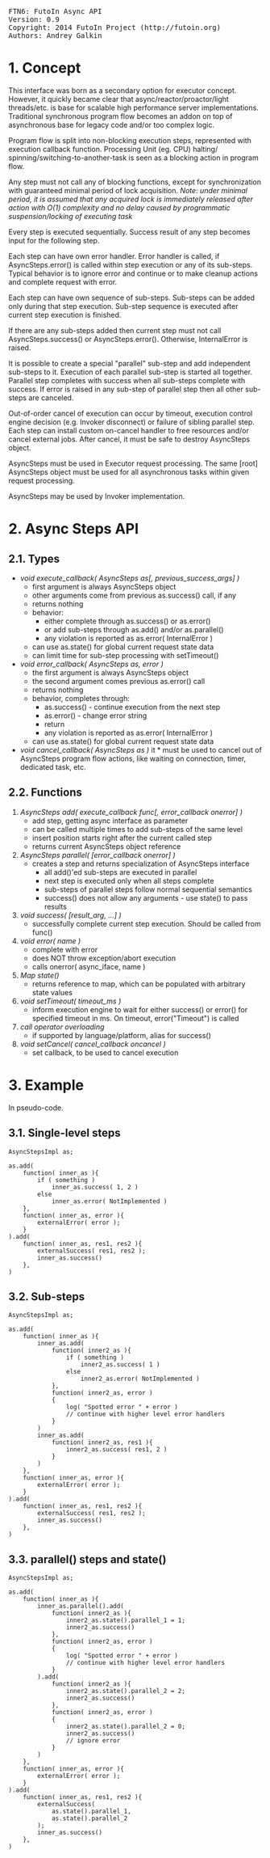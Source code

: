 <pre>
FTN6: FutoIn Async API
Version: 0.9
Copyright: 2014 FutoIn Project (http://futoin.org)
Authors: Andrey Galkin
</pre>

# 1. Concept

This interface was born as a secondary option for
executor concept. However, it quickly became clear that
async/reactor/proactor/light threads/etc. is base
for scalable high performance server implementations.
Traditional synchronous program flow becomes an addon
on top of asynchronous base for legacy code and/or too
complex logic.

Program flow is split into non-blocking execution steps, represented
with execution callback function. Processing Unit (eg. CPU) halting/
spinning/switching-to-another-task is seen as a blocking action in program flow.

Any step must not call any of blocking functions, except for synchronization
with guaranteed minimal period of lock acquisition.
*Note: under minimal period, it is assumed that any acquired lock is 
immediately released after action with O(1) complexity and no delay
caused by programmatic suspension/locking of executing task*

Every step is executed sequentially. Success result of any step
becomes input for the following step.

Each step can have own error handler. Error handler is called, if
AsyncSteps.error() is called within step execution or any of its 
sub-steps. Typical behavior is to ignore error and continue or
to make cleanup actions and complete request with error.

Each step can have own sequence of sub-steps. Sub-steps can be added
only during that step execution. Sub-step sequence is executed after
current step execution is finished.

If there are any sub-steps added then current step must not call
AsyncSteps.success() or AsyncSteps.error(). Otherwise, InternalError
is raised.

It is possible to create a special "parallel" sub-step and add
independent sub-steps to it. Execution of each parallel sub-step
is started all together. Parallel step completes with success
when all sub-steps complete with success. If error is raised in
any sub-step of parallel step then all other sub-steps are canceled.

Out-of-order cancel of execution can occur by timeout, 
execution control engine decision (e.g. Invoker disconnect) or
failure of sibling parallel step. Each step can install custom
on-cancel handler to free resources and/or cancel external jobs.
After cancel, it must be safe to destroy AsyncSteps object.

AsyncSteps must be used in Executor request processing. The same 
[root] AsyncSteps object must be used for all asynchronous tasks within
given request processing.

AsyncSteps may be used by Invoker implementation.


# 2. Async Steps API

## 2.1. Types

* *void execute_callback( AsyncSteps as[, previous_success_args] )*
    * first argument is always AsyncSteps object
    * other arguments come from previous as.success() call, if any
    * returns nothing
    * behavior:
        * either complete through as.success() or as.error()
        * or add sub-steps through as.add() and/or as.parallel()
        * any violation is reported as as.error( InternalError )
    * can use as.state() for global current request state data
    * can limit time for sub-step processing with setTimeout()
* *void error_callback( AsyncSteps as, error )*
    * the first argument is always AsyncSteps object
    * the second argument comes previous as.error() call
    * returns nothing
    * behavior, completes through:
        * as.success() - continue execution from the next step
        * as.error() - change error string
        * return
        * any violation is reported as as.error( InternalError )
    * can use as.state() for global current request state data
* *void cancel_callback( AsyncSteps as )*
    it * must be used to cancel out of AsyncSteps program flow actions, like
        waiting on connection, timer, dedicated task, etc.

    
## 2.2. Functions

1. *AsyncSteps add( execute_callback func[, error_callback onerror] )*
    - add step, getting async interface as parameter
    * can be called multiple times to add sub-steps of the same level
    * insert position starts right after the current called step
    * returns current AsyncSteps object reference
2. *AsyncSteps parallel( [error_callback onerror] )*
    * creates a step and returns specialization of AsyncSteps interface
        * all add()'ed sub-steps are executed in parallel
        * next step is executed only when all steps complete
        * sub-steps of parallel steps follow normal sequential semantics
        * success() does not allow any arguments - use state() to pass results
3. *void success( [result_arg, ...] )*
    * successfully complete current step execution. Should be called from func()
4. *void error( name )*
    * complete with error
    * does NOT throw exception/abort execution
    * calls onerror( async_iface, name )
4. *Map state()*
    * returns reference to map, which can be populated with arbitrary state values
6. *void setTimeout( timeout_ms )*
    * inform execution engine to wait for either success() or error()
    for specified timeout in ms. On timeout, error("Timeout") is called
7. *call operator overloading*
    * if supported by language/platform, alias for success()
8. *void setCancel( cancel_callback oncancel )*
    * set callback, to be used to cancel execution
    
    
# 3. Example

In pseudo-code.

## 3.1. Single-level steps

    AsyncStepsImpl as;

    as.add(
        function( inner_as ){
            if ( something )
                inner_as.success( 1, 2 )
            else
                inner_as.error( NotImplemented )
        },
        function( inner_as, error ){
            externalError( error );
        }
    ).add(
        function( inner_as, res1, res2 ){
            externalSuccess( res1, res2 );
            inner_as.success()
        },
    )

## 3.2. Sub-steps

    AsyncStepsImpl as;

    as.add(
        function( inner_as ){
            inner_as.add(
                function( inner2_as ){
                    if ( something )
                        inner2_as.success( 1 )
                    else
                        inner2_as.error( NotImplemented )
                },
                function( inner2_as, error )
                {
                    log( "Spotted error " + error )
                    // continue with higher level error handlers
                }
            )
            inner_as.add(
                function( inner2_as, res1 ){
                    inner2_as.success( res1, 2 )
                }
            )
        },
        function( inner_as, error ){
            externalError( error );
        }
    ).add(
        function( inner_as, res1, res2 ){
            externalSuccess( res1, res2 );
            inner_as.success()
        },
    )
    
## 3.3. parallel() steps and state()

    AsyncStepsImpl as;

    as.add(
        function( inner_as ){
            inner_as.parallel().add(
                function( inner2_as ){
                    inner2_as.state().parallel_1 = 1;
                    inner2_as.success()
                },
                function( inner2_as, error )
                {
                    log( "Spotted error " + error )
                    // continue with higher level error handlers
                }
            ).add(
                function( inner2_as ){
                    inner2_as.state().parallel_2 = 2;
                    inner2_as.success()
                },
                function( inner2_as, error )
                {
                    inner2_as.state().parallel_2 = 0;
                    inner2_as.success()
                    // ignore error
                }
            )
        },
        function( inner_as, error ){
            externalError( error );
        }
    ).add(
        function( inner_as, res1, res2 ){
            externalSuccess(
                as.state().parallel_1,
                as.state().parallel_2
            );
            inner_as.success()
        },
    )
